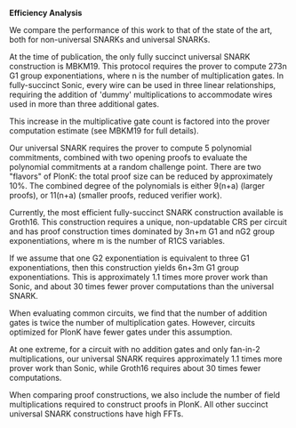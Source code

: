 **Efficiency Analysis**

We compare the performance of this work to that of the state of the art, both for non-universal SNARKs and universal SNARKs.

At the time of publication, the only fully succinct universal SNARK construction is MBKM19. This protocol requires the prover to compute 273n G1 group exponentiations, where n is the number of multiplication gates. In fully-succinct Sonic, every wire can be used in three linear relationships, requiring the addition of 'dummy' multiplications to accommodate wires used in more than three additional gates.

This increase in the multiplicative gate count is factored into the prover computation estimate (see MBKM19 for full details).

Our universal SNARK requires the prover to compute 5 polynomial commitments, combined with two opening proofs to evaluate the polynomial commitments at a random challenge point. There are two "flavors" of PlonK: the total proof size can be reduced by approximately 10%. The combined degree of the polynomials is either 9(n+a) (larger proofs), or 11(n+a) (smaller proofs, reduced verifier work).

Currently, the most efficient fully-succinct SNARK construction available is Groth16. This construction requires a unique, non-updatable CRS per circuit and has proof construction times dominated by 3n+m G1 and nG2 group exponentiations, where m is the number of R1CS variables.

If we assume that one G2 exponentiation is equivalent to three G1 exponentiations, then this construction yields 6n+3m G1 group exponentiations. This is approximately 1.1 times more prover work than Sonic, and about 30 times fewer prover computations than the universal SNARK.

When evaluating common circuits, we find that the number of addition gates is twice the number of multiplication gates. However, circuits optimized for PlonK have fewer gates under this assumption.

At one extreme, for a circuit with no addition gates and only fan-in-2 multiplications, our universal SNARK requires approximately 1.1 times more prover work than Sonic, while Groth16 requires about 30 times fewer computations.

When comparing proof constructions, we also include the number of field multiplications required to construct proofs in PlonK. All other succinct universal SNARK constructions have high FFTs.